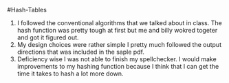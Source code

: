 #Hash-Tables
1. I followed the conventional algorithms that we talked about in class. The hash function was pretty tough at first but me and billy wokred togeter and got it figured out.
2.  My design choices were rather simple I pretty much followed the output directions that was included in the saple pdf.
3. Deficiency wise I was not able to finish my spellchecker. I would make improvements to my hashing function because I think that I can get the time it takes to hash a lot more down.